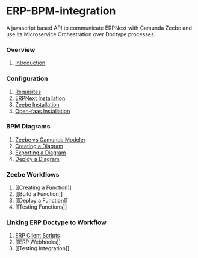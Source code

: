 # ERP-BPM-integration
A javascript based API to communicate ERPNext with Camunda Zeebe and  use its Microservice Orchestration over Doctype processes. 
### Overview
1. [Introduction](https://github.com/AngelAngelopoulos/ERP-BPM-integration/wiki/Introduction)

### Configuration
1. [Requisites](https://github.com/AngelAngelopoulos/ERP-BPM-integration/wiki/Requisites)
2. [ERPNext Installation](https://github.com/AngelAngelopoulos/ERP-BPM-integration/wiki/ERPNext-Installation)
3. [Zeebe Installation](https://github.com/AngelAngelopoulos/ERP-BPM-integration/wiki/Zeebe-Installation)
4. [Open-faas Installation](https://github.com/AngelAngelopoulos/ERP-BPM-integration/wiki/Open-faas-Installation)

### BPM Diagrams
1. [Zeebe vs Camunda Modeler](https://github.com/AngelAngelopoulos/ERP-BPM-integration/wiki/Zeebe-vs-Camunda-Modeler)
2. [Creating a Diagram](https://github.com/AngelAngelopoulos/ERP-BPM-integration/wiki/Creating-a-Diagram)
3. [Exporting a Diagram](https://github.com/AngelAngelopoulos/ERP-BPM-integration/wiki/Exporting-a-Diagram)
4. [Deploy a Diagram](https://github.com/AngelAngelopoulos/ERP-BPM-integration/wiki/Deploy-a-Diagram)

### Zeebe Workflows
1. [[Creating a Function]]
2. [[Build a Function]]
3. [[Deploy a Function]]
4. [[Testing Functions]]

### Linking ERP Doctype to Workflow
1. [ERP Client Scripts](https://github.com/AngelAngelopoulos/ERP-BPM-integration/wiki/ERP-Client-Scripts)
2. [[ERP Webhooks]]
3. [[Testing Integration]]


